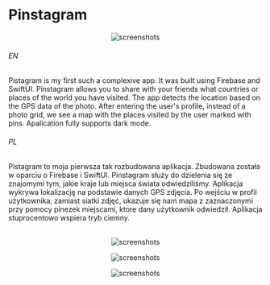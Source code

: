 # Pinstagram

<p align="center">
  <img src="https://user-images.githubusercontent.com/71329150/143686251-4f794950-fa90-4795-9c0a-7ada3c599b68.png" alt="screenshots">
</p>

###### EN
Pistagram is my first such a complexive app. It was built using Firebase and SwiftUI. Pinstagram allows you to share with your friends what countries or places of the world you have visited. The app detects the location based on the GPS data of the photo. After entering the user's profile, instead of a photo grid, we see a map with the places visited by the user marked with pins. Apalication fully supports dark mode.

###### PL
Pistagram to moja pierwsza tak rozbudowana aplikacja. Zbudowana została w oparciu o Firebase i SwiftUI. Pinstagram służy do dzielenia się ze znajomymi tym, jakie kraje lub miejsca świata odwiedziliśmy. Aplikacja wykrywa lokalizację na podstawie danych GPS zdjęcia. Po wejściu w profil użytkownika, zamiast siatki zdjęć, ukazuje się nam mapa z zaznaczonymi przy pomocy pinezek miejscami, ktore dany użytkownik odwiedził. Aplikacja stuprocentowo wspiera tryb ciemny.
<br><br>
<p align="center">
  <img src="https://user-images.githubusercontent.com/71329150/143686254-e3cff219-4ea9-470b-98b2-4c1312e9a6a7.png" alt="screenshots">
</p>
<p align="center">
  <img src="https://user-images.githubusercontent.com/71329150/143686256-af2c0a33-ae0c-49ab-843b-d4f2b5ae8e8f.png" alt="screenshots">
</p>
<p align="center">
  <img src="https://user-images.githubusercontent.com/71329150/143686257-eb2de134-77ff-4cab-9cd7-d4562c83f230.png" alt="screenshots">
</p>
